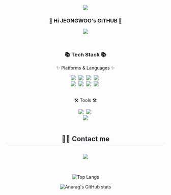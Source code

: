 
<!--
**JEONGWOO0705/JEONGWOO0705** is a ✨ _special_ ✨ repository because its `README.md` (this file) appears on your GitHub profile.

Here are some ideas to get you started:

- 🔭 I’m currently working on ...
- 🌱 I’m currently learning ...
- 👯 I’m looking to collaborate on ...
- 🤔 I’m looking for help with ...
- 💬 Ask me about ...
- 📫 How to reach me: ...
- 😄 Pronouns: ...
- ⚡ Fun fact: ...
-->
<p align='center'>
  <a href="https://github.com/JEONGWOO0705">
    <img src="https://capsule-render.vercel.app/api?type=venom&height=270&color=gradient&text=JEONGWOO's%20GITHUB%20Repository&section=header&reversal=false&textBg=false&fontColor=005174&fontSize=40&animation=blinking&fontAlign=50"/>
  </a>
</p>


<div align=center>
<h3>🧸 Hi JEONGWOO's GITHUB 👋</h3>
<p align="center">
	<a href="https://hits.seeyoufarm.com"><img src="https://hits.seeyoufarm.com/api/count/incr/badge.svg?url=https%3A%2F%2Fgithub.com%2FJEONGWOO0705%2FJEONGWOO0705&count_bg=%23B3F084&title_bg=%23838282&icon=husqvarna.svg&icon_color=%23E7E7E7&title=hits&edge_flat=false"/></a>
</div>
<br>

<div align=center>
	<h3>📚 Tech Stack 📚</h3>
	<p>✨ Platforms & Languages ✨</p>
</div>
<div align="center">
    <img src="https://img.shields.io/badge/Python-3776AB?style=flat-square&logo=python&logoColor=white"/></a>&nbsp
    <img src="https://img.shields.io/badge/C-A8B9CC?style=flat-square&logo=c&logoColor=white"/></a>&nbsp
	<img src="https://img.shields.io/badge/C%23-512BD4?style=flat-square&logo=csharp&logoColor=white"/></a>&nbsp
    <img src="https://img.shields.io/badge/C++-00599C?style=flat-square&logo=cplusplus&logoColor=white"/></a>&nbsp
    <br>
    <img src="https://img.shields.io/badge/Mysql-4479A1?style=flat-square&logo=mysql&logoColor=white"/></a>&nbsp
    <img src="https://img.shields.io/badge/Linux-FCC624?style=flat-square&logo=linux&logoColor=white"/></a>&nbsp
    <img src="https://img.shields.io/badge/CSS3-1572B6?style=flat-square&logo=css3&logoColor=white"/></a>&nbsp
    <img src="https://img.shields.io/badge/HTML5-E34F26?style=flat-square&logo=html5&logoColor=white"/></a>&nbsp
	
</div>
<br>
<div align=center>
	<p>🛠 Tools 🛠</p>
</div>
<div align=center>
	<img src="https://img.shields.io/badge/Visual Studio Code-007ACC?style=flat-square&logo=visualstudiocode&logoColor=white"/></a>&nbsp
	<img src="https://img.shields.io/badge/Visual Studio-5C2D91?style=flat-square&logo=visualstudio&logoColor=white"/></a>&nbsp
	<br>
    <img src="https://img.shields.io/badge/GitHub-181717?style=flat-square&logo=GitHub&logoColor=white"/></a>
</div>
<br>

<div align= "center">
    <h2 style="border-bottom: 1px solid #d8dee4; color: #282d33;"> 🧑‍💻 Contact me </h2> <br> 
    <div align= "center"> <a href=mailto:kgwjddn544@gmail.com> <img src="https://img.shields.io/badge/Gmail-EA4335?style=for-the-badge&logo=Gmail&logoColor=white&link=mailto:kgwjddn544@gmail.com"> </a>
         
</div>

<br>
<br>


<div align=center>






![Top Langs](https://github-readme-stats.vercel.app/api/top-langs/?username=JEONGWOO0705&layout=compact)
<br>


![Anurag's GitHub stats](https://github-readme-stats.vercel.app/api?username=JEONGWOO0705&show_icons=true&theme=radical)
